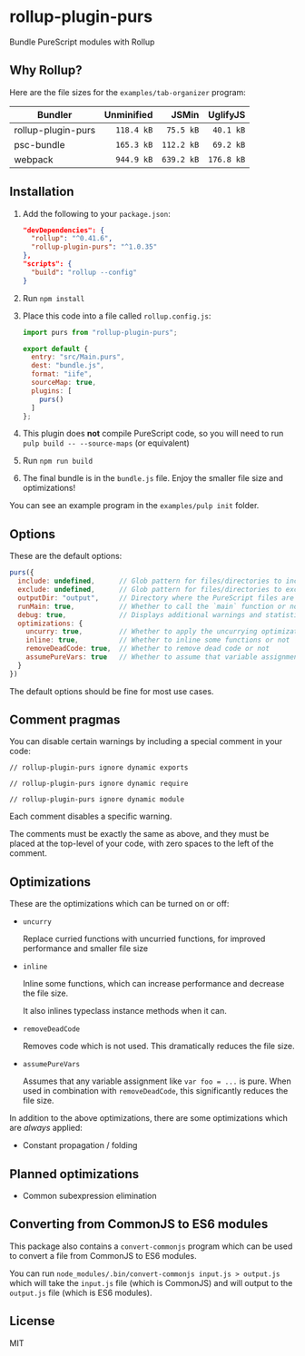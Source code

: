 # rollup-plugin-purs

Bundle PureScript modules with Rollup


## Why Rollup?

Here are the file sizes for the `examples/tab-organizer` program:

| Bundler            | Unminified | JSMin      | UglifyJS   |
| ------------------ | ---------: | ---------: | ---------: |
| rollup-plugin-purs | `118.4 kB` | `75.5 kB`  | `40.1 kB`  |
| psc-bundle         | `165.3 kB` | `112.2 kB` | `69.2 kB`  |
| webpack            | `944.9 kB` | `639.2 kB` | `176.8 kB` |


## Installation

1. Add the following to your `package.json`:

   ```json
   "devDependencies": {
     "rollup": "^0.41.6",
     "rollup-plugin-purs": "^1.0.35"
   },
   "scripts": {
     "build": "rollup --config"
   }
   ```

2. Run `npm install`

3. Place this code into a file called `rollup.config.js`:

   ```js
   import purs from "rollup-plugin-purs";

   export default {
     entry: "src/Main.purs",
     dest: "bundle.js",
     format: "iife",
     sourceMap: true,
     plugins: [
       purs()
     ]
   };
   ```

4. This plugin does **not** compile PureScript code, so you will need to run `pulp build -- --source-maps` (or equivalent)

5. Run `npm run build`

6. The final bundle is in the `bundle.js` file. Enjoy the smaller file size and optimizations!

You can see an example program in the `examples/pulp init` folder.


## Options

These are the default options:

```js
purs({
  include: undefined,      // Glob pattern for files/directories to include
  exclude: undefined,      // Glob pattern for files/directories to exclude
  outputDir: "output",     // Directory where the PureScript files are located
  runMain: true,           // Whether to call the `main` function or not
  debug: true,             // Displays additional warnings and statistics
  optimizations: {
    uncurry: true,         // Whether to apply the uncurrying optimization or not
    inline: true,          // Whether to inline some functions or not
    removeDeadCode: true,  // Whether to remove dead code or not
    assumePureVars: true   // Whether to assume that variable assignment is always pure
  }
})
```

The default options should be fine for most use cases.


## Comment pragmas

You can disable certain warnings by including a special comment in your code:

```
// rollup-plugin-purs ignore dynamic exports
```

```
// rollup-plugin-purs ignore dynamic require
```

```
// rollup-plugin-purs ignore dynamic module
```

Each comment disables a specific warning.

The comments must be exactly the same as above, and they must be placed at the top-level of your code, with zero spaces to the left of the comment.


## Optimizations

These are the optimizations which can be turned on or off:

* `uncurry`

  Replace curried functions with uncurried functions, for improved performance and smaller file size

* `inline`

  Inline some functions, which can increase performance and decrease the file size.

  It also inlines typeclass instance methods when it can.

* `removeDeadCode`

  Removes code which is not used. This dramatically reduces the file size.

* `assumePureVars`

  Assumes that any variable assignment like `var foo = ...` is pure. When used in combination with `removeDeadCode`, this significantly reduces the file size.

In addition to the above optimizations, there are some optimizations which are *always* applied:

* Constant propagation / folding


## Planned optimizations

* Common subexpression elimination


## Converting from CommonJS to ES6 modules

This package also contains a `convert-commonjs` program which can be used to convert a file from CommonJS to ES6 modules.

You can run `node_modules/.bin/convert-commonjs input.js > output.js` which will take the `input.js` file (which is CommonJS) and will output to the `output.js` file (which is ES6 modules).


## License

MIT
